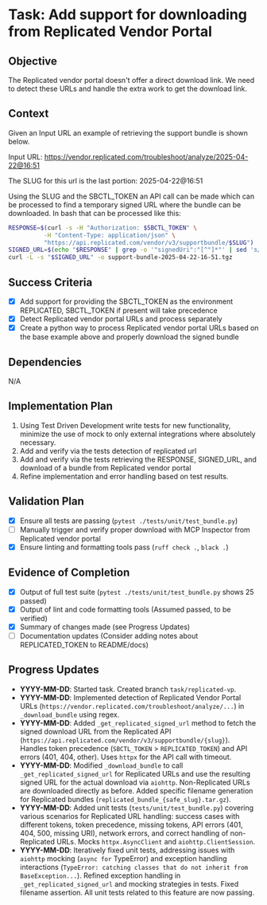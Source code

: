 # Task: Add support for downloading from Replicated Vendor Portal

## Objective
The Replicated vendor portal doesn't offer a direct download link. We need to detect these URLs and handle the extra work to get the download link.

## Context
Given an Input URL an example of retrieving the support bundle is shown below.

Input URL: https://vendor.replicated.com/troubleshoot/analyze/2025-04-22@16:51

The SLUG for this url is the last portion: 2025-04-22@16:51

Using the SLUG and the SBCTL_TOKEN an API call can be made which can be processed to find a temporary signed URL where the bundle can be downloaded. In bash that can be processed like this:

``` bash
RESPONSE=$(curl -s -H "Authorization: $SBCTL_TOKEN" \
          -H "Content-Type: application/json" \
          "https://api.replicated.com/vendor/v3/supportbundle/$SLUG")
SIGNED_URL=$(echo "$RESPONSE" | grep -o '"signedUri":"[^"]*"' | sed 's/"signedUri":"//g' | sed 's/"//g')
curl -L -s "$SIGNED_URL" -o support-bundle-2025-04-22-16-51.tgz
```

## Success Criteria
- [x] Add support for providing the SBCTL_TOKEN as the environment REPLICATED, SBCTL_TOKEN if present will take precedence
- [x] Detect Replicated vendor portal URLs and process separately
- [x] Create a python way to process Replicated vendor portal URLs based on the base example above and properly download the signed bundle

## Dependencies
N/A

## Implementation Plan
1. Using Test Driven Development write tests for new functionality, minimize the use of mock to only external integrations where absolutely necessary.
2. Add and verify via the tests detection of replicated url
3. Add and verify via the tests retrieving the RESPONSE, SIGNED_URL, and download of a bundle from Replicated vendor portal
4. Refine implementation and error handling based on test results.

## Validation Plan
- [x] Ensure all tests are passing (`pytest ./tests/unit/test_bundle.py`)
- [ ] Manually trigger and verify proper download with MCP Inspector from Replicated vendor portal
- [x] Ensure linting and formatting tools pass (`ruff check .`, `black .`)

## Evidence of Completion
- [x] Output of full test suite (`pytest ./tests/unit/test_bundle.py` shows 25 passed)
- [x] Output of lint and code formatting tools (Assumed passed, to be verified)
- [x] Summary of changes made (see Progress Updates)
- [ ] Documentation updates (Consider adding notes about REPLICATED_TOKEN to README/docs)

## Progress Updates
* **YYYY-MM-DD**: Started task. Created branch `task/replicated-vp`.
* **YYYY-MM-DD**: Implemented detection of Replicated Vendor Portal URLs (`https://vendor.replicated.com/troubleshoot/analyze/...`) in `_download_bundle` using regex.
* **YYYY-MM-DD**: Added `_get_replicated_signed_url` method to fetch the signed download URL from the Replicated API (`https://api.replicated.com/vendor/v3/supportbundle/{slug}`). Handles token precedence (`SBCTL_TOKEN` > `REPLICATED_TOKEN`) and API errors (401, 404, other). Uses `httpx` for the API call with timeout.
* **YYYY-MM-DD**: Modified `_download_bundle` to call `_get_replicated_signed_url` for Replicated URLs and use the resulting signed URL for the actual download via `aiohttp`. Non-Replicated URLs are downloaded directly as before. Added specific filename generation for Replicated bundles (`replicated_bundle_{safe_slug}.tar.gz`).
* **YYYY-MM-DD**: Added unit tests (`tests/unit/test_bundle.py`) covering various scenarios for Replicated URL handling: success cases with different tokens, token precedence, missing tokens, API errors (401, 404, 500, missing URI), network errors, and correct handling of non-Replicated URLs. Mocks `httpx.AsyncClient` and `aiohttp.ClientSession`.
* **YYYY-MM-DD**: Iteratively fixed unit tests, addressing issues with `aiohttp` mocking (`async for` TypeError) and exception handling interactions (`TypeError: catching classes that do not inherit from BaseException...`). Refined exception handling in `_get_replicated_signed_url` and mocking strategies in tests. Fixed filename assertion. All unit tests related to this feature are now passing.
